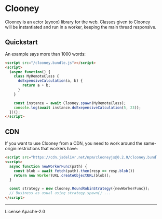 # Clooney

Clooney is an actor (ayooo) library for the web. Classes given to Clooney will be instantiated and run in a worker, keeping the main thread responsive.

## Quickstart

An example says more than 1000 words:

```html
<script src="/clooney.bundle.js"></script>
<script>
  (async function() {
    class MyRemoteClass {
      doExpensiveCalculation(a, b) {
        return a + b;
      }
    }

    const instance = await Clooney.spawn(MyRemoteClass);
    console.log(await instance.doExepensiveCalculation(5, 23));
  })();
</script>
```

## CDN

If you want to use Clooney from a CDN, you need to work around the same-origin restrictions that workers have:

```html
<script src="https://cdn.jsdelivr.net/npm/clooneyjs@0.2.0/clooney.bundle.min.js"></script>
<script>
  async function newWorkerFunc(path) {
    const blob = await fetch(path).then(resp => resp.blob())
    return new Worker(URL.createObjectURL(blob));
  }

  const strategy = new Clooney.RoundRobinStrategy({newWorkerFunc});
  // Business as usual using strategy.spawn() ...
</script>
```

---
License Apache-2.0
